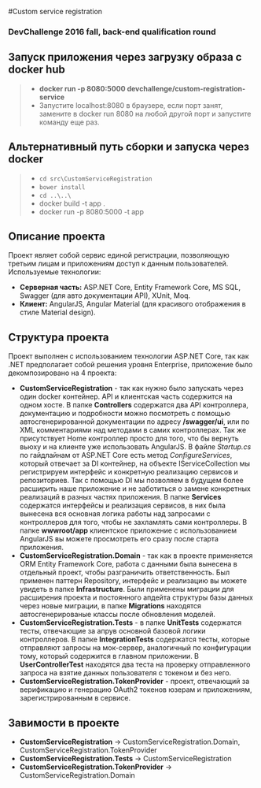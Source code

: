 #Custom service registration
### DevChallenge 2016 fall, back-end qualification round

## Запуск приложения через загрузку образа с docker hub
> - **docker run -p 8080:5000 devchallenge/custom-registration-service**
> - Запустите localhost:8080 в браузере, если порт занят, замените в docker run 8080 на любой другой порт и запустите команду еще раз.

## Альтернативный путь сборки и запуска через docker
> - `cd src\CustomServiceRegistration`
> - `bower install`
> - `cd ..\..\`
> - docker build -t app .
> - docker run -p 8080:5000 -t app

## Описание проекта
Проект являет собой сервис единой регистрации, позволяющую третьим лицам и приложениям доступ к данным пользователей.
Используемые технологии:
- **Серверная часть:** ASP.NET Core, Entity Framework Core, MS SQL, Swagger (для авто документации API), XUnit, Moq.
- **Клиент:** AngularJS, Angular Material (для красивого отображения в стиле Material design).


## Структура проекта
Проект выполнен с использованием технологии ASP.NET Core, так как .NET предполагает собой решения уровня Enterprise, приложение было декомпозировано на 4 проекта:
- **CustomServiceRegistration** - так как нужно было запускать через один docker контейнер. API и клиентская часть содержится на одном хосте. В папке **Controllers** содержатся два API контроллера, документацию и подробности можно посмотреть с помощью автосгенерированной документации по адресу **/swagger/ui**, или по XML комментариями над методами в самих контроллерах. Так же присутствует Home контроллер просто для того, что бы вернуть вьюху и на клиенте уже использовать AngularJS. В файле *Startup.cs* по гайдлайнам от ASP.NET Core есть метод *ConfigureServices*, который отвечает за DI контейнер, на объекте IServiceCollection мы регистрируем интерфейс и конкретную реализацию сервисов и репозиториев. Так с помощью DI мы позволяем в будущем более расширить наше приложение и не заботиться о замене конкретных реализаций в разных частях приложения. В папке **Services** содержатся интерфейсы и реализация сервисов, в них была вынесена вся основная логика работы над запросами с контроллеров для того, чтобы не захламлять сами контроллеры. В папке **wwwroot/app** клиентское приложение с использованием AngularJS вы можете просмотреть его сразу после старта приложения.
- **CustomServiceRegistration.Domain** - так как в проекте применяется ORM Entity Framework Core, работа с данными была вынесена в отдельный проект, чтобы разграничить ответственность. Был применен паттерн Repository, интерфейс и реализацию вы можете увидеть в папке **Infrastructure**. Были применены миграции для расширения проекта и постоянного апдейта структуры базы данных через новые миграции, в папке **Migrations** находятся автосгенерированые классы после обновления моделей.
- **CustomServiceRegistration.Tests** - в папке **UnitTests** содержатся тесты, отвечающие за апрув основной базовой логики контроллеров. В папке **IntegrationTests** содержатся тесты, которые отправляют запросы на мок-сервер, аналогичный по конфигурации тому, который содержится в главном приложении. В **UserControllerTest** находятся два теста на проверку отправленного запроса на взятие данных пользователя с токеном и без него.
- **CustomServiceRegistration.TokenProvider** - проект, отвечающий за верификацию и генерацию OAuth2 токенов юзерам и приложениям, зарегистрированным в сервисе.

## Завимости в проекте
- **CustomServiceRegistration** -> CustomServiceRegistration.Domain, CustomServiceRegistration.TokenProvider
- **CustomServiceRegistration.Tests** ->  CustomServiceRegistration
- **CustomServiceRegistration.TokenProvider** -> CustomServiceRegistration.Domain
